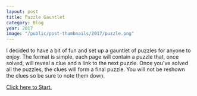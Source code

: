 ```yaml
---
layout: post
title: Puzzle Gauntlet
category: Blog
year: 2017
image: "/public/post-thumbnails/2017/puzzle.png"
---
```


I decided to have a bit of fun and set up a gauntlet of puzzles for anyone to enjoy. The format is simple, each page will contain a puzzle that, once solved, will reveal a clue and a link to the next puzzle. Once you've solved all the puzzles, the clues will form a final puzzle. You will not be reshown the clues so be sure to note them down.
<br>

<a href="/puzzle/01/">
Click here to Start.
</a>

<br>

